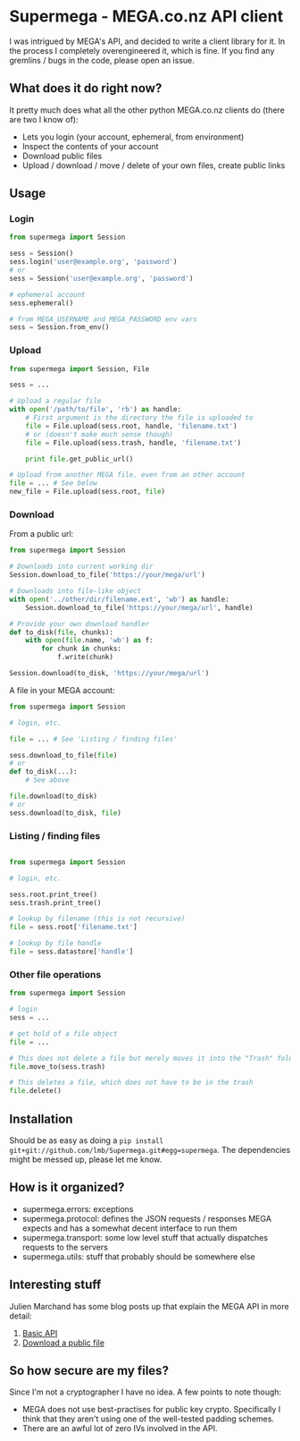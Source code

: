 Supermega - MEGA.co.nz API client
=================================

I was intrigued by MEGA's API, and decided to write a client library for it. In the process I completely overengineered it, which is fine. If you find any gremlins / bugs in the code, please open an issue.

What does it do right now?
--------------------------

It pretty much does what all the other python MEGA.co.nz clients do (there are two I know of):

* Lets you login (your account, ephemeral, from environment)
* Inspect the contents of your account
* Download public files
* Upload / download / move / delete of your own files, create public links

Usage
-----

### Login

```python
from supermega import Session

sess = Session()
sess.login('user@example.org', 'password')
# or
sess = Session('user@example.org', 'password')

# ephemeral account
sess.ephemeral()

# from MEGA_USERNAME and MEGA_PASSWORD env vars
sess = Session.from_env()
```

### Upload

```python
from supermega import Session, File

sess = ...

# Upload a regular file
with open('/path/to/file', 'rb') as handle:
    # First argument is the directory the file is uploaded to
    file = File.upload(sess.root, handle, 'filename.txt')
    # or (doesn't make much sense though)
    file = File.upload(sess.trash, handle, 'filename.txt')

    print file.get_public_url()

# Upload from another MEGA file, even from an other account
file = ... # See below
new_file = File.upload(sess.root, file)
```

### Download

From a public url:

```python
from supermega import Session

# Downloads into current working dir
Session.download_to_file('https://your/mega/url')

# Downloads into file-like object
with open('../other/dir/filename.ext', 'wb') as handle:
    Session.download_to_file('https://your/mega/url', handle)

# Provide your own download handler
def to_disk(file, chunks):
    with open(file.name, 'wb') as f:
        for chunk in chunks:
            f.write(chunk)

Session.download(to_disk, 'https://your/mega/url')
```

A file in your MEGA account:

```python
from supermega import Session

# login, etc.

file = ... # See 'Listing / finding files'

sess.download_to_file(file)
# or
def to_disk(...):
    # See above

file.download(to_disk)
# or
sess.download(to_disk, file)
```

### Listing / finding files

```python

from supermega import Session

# login, etc.

sess.root.print_tree()
sess.trash.print_tree()

# lookup by filename (this is not recursive)
file = sess.root['filename.txt']

# lookup by file handle
file = sess.datastore['handle']
```

### Other file operations

```python
from supermega import Session

# login
sess = ...

# get hold of a file object
file = ...

# This does not delete a file but merely moves it into the "Trash" folder
file.move_to(sess.trash)

# This deletes a file, which does not have to be in the trash
file.delete()
```

Installation
------------

Should be as easy as doing a `pip install git+git://github.com/lmb/Supermega.git#egg=supermega`. The dependencies might be messed up, please let me know.

How is it organized?
--------------------

* supermega.errors: exceptions
* supermega.protocol: defines the JSON requests / responses MEGA expects and has a somewhat decent interface to run them
* supermega.transport: some low level stuff that actually dispatches requests to the servers
* supermega.utils: stuff that probably should be somewhere else

Interesting stuff
-----------------

Julien Marchand has some blog posts up that explain the MEGA API in more detail:

1. [Basic API](http://julien-marchand.fr/blog/using-mega-api-with-python-examples/)
2. [Download a public file](http://julien-marchand.fr/blog/using-the-mega-api-how-to-download-a-public-file-or-a-file-you-know-the-key-without-logging-in/)

So how secure are my files?
---------------------------

Since I'm not a cryptographer I have no idea. A few points to note though:

* MEGA does not use best-practises for public key crypto. Specifically I think that they aren't using one of the well-tested padding schemes.
* There are an awful lot of zero IVs involved in the API.
